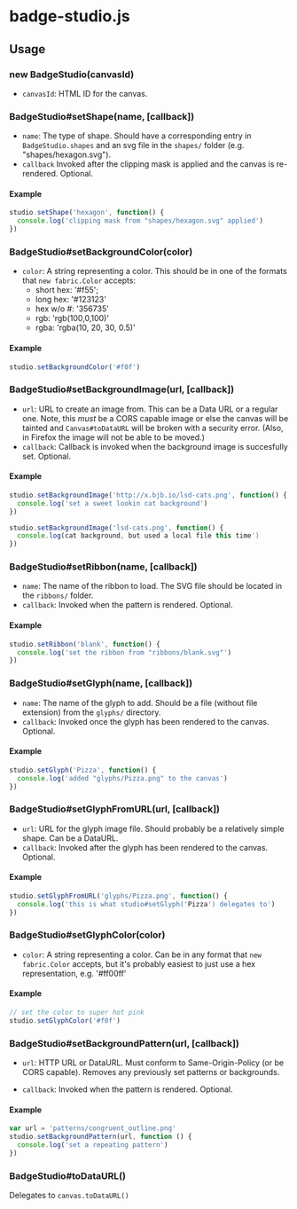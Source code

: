 # badge-studio.js

## Usage

### new BadgeStudio(canvasId)
* `canvasId`: HTML ID for the canvas.

### BadgeStudio#setShape(name, [callback])
* `name`: The type of shape. Should have a corresponding entry in `BadgeStudio.shapes` and an svg file in the `shapes/` folder (e.g. "shapes/hexagon.svg").
 * `callback` Invoked after the clipping mask is applied and the canvas is re-rendered. Optional.

#### Example
```js
studio.setShape('hexagon', function() {
  console.log('clipping mask from "shapes/hexagon.svg" applied')
})
```

### BadgeStudio#setBackgroundColor(color)
* `color`: A string representing a color. This should be in one of the formats that `new fabric.Color` accepts:
  - short hex: '#f55';
  - long hex: '#123123'
  - hex w/o #: '356735'
  - rgb: 'rgb(100,0,100)'
  - rgba: 'rgba(10, 20, 30, 0.5)'

#### Example
```js
studio.setBackgroundColor('#f0f')
```

### BadgeStudio#setBackgroundImage(url, [callback])
* `url`: URL to create an image from. This can be a Data URL or a regular one. Note, this *must* be a CORS capable image or else the canvas will be tainted and `Canvas#toDataURL` will be broken with a security error. (Also, in Firefox the image will not be able to be moved.)
* `callback`: Callback is invoked when the background image is succesfully set. Optional.

#### Example
```js
studio.setBackgroundImage('http://x.bjb.io/lsd-cats.png', function() {
  console.log('set a sweet lookin cat background')
})
```

```js
studio.setBackgroundImage('lsd-cats.png', function() {
  console.log(cat background, but used a local file this time')
})
```

### BadgeStudio#setRibbon(name, [callback])
* `name`: The name of the ribbon to load. The SVG file should be located in the `ribbons/` folder.
* `callback`: Invoked when the pattern is rendered. Optional.

#### Example
```js
studio.setRibbon('blank', function() {
  console.log('set the ribbon from "ribbons/blank.svg"')
})
```

### BadgeStudio#setGlyph(name, [callback])
* `name`: The name of the glyph to add. Should be a file (without file extension) from the `glyphs/` directory.
* `callback`: Invoked once the glyph has been rendered to the canvas. Optional.

#### Example
```js
studio.setGlyph('Pizza', function() {
  console.log('added "glyphs/Pizza.png" to the canvas')
})
```

### BadgeStudio#setGlyphFromURL(url, [callback])
* `url`: URL for the glyph image file. Should probably be a relatively simple shape. Can be a DataURL.
* `callback`: Invoked after the glyph has been rendered to the canvas. Optional.

#### Example
```js
studio.setGlyphFromURL('glyphs/Pizza.png', function() {
  console.log('this is what studio#setGlyph('Pizza') delegates to')
})
```

### BadgeStudio#setGlyphColor(color)
* `color`: A string representing a color. Can be in any format that `new fabric.Color` accepts, but it's probably easiest to just use a hex representation, e.g. '#ff00ff'

#### Example
```js
// set the color to super hot pink
studio.setGlyphColor('#f0f')
```

### BadgeStudio#setBackgroundPattern(url, [callback])
* `url`:  HTTP URL or DataURL. Must conform to Same-Origin-Policy (or be CORS capable). Removes any previously set patterns or backgrounds.

* `callback`: Invoked when the pattern is rendered. Optional.

#### Example
```js
var url = 'patterns/congruent_outline.png'
studio.setBackgroundPattern(url, function () {
  console.log('set a repeating pattern')
})
```

### BadgeStudio#toDataURL()
Delegates to `canvas.toDataURL()`